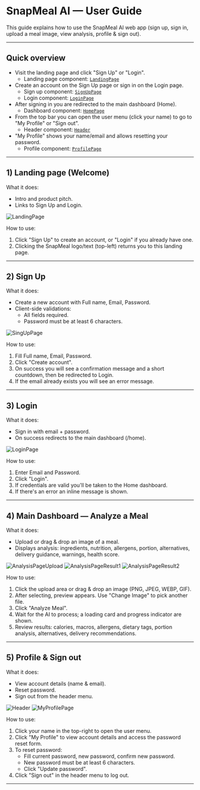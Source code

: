 # SnapMeal AI — User Guide

This guide explains how to use the SnapMeal AI web app (sign up, sign in, upload a meal image, view analysis, profile & sign out).

---

## Quick overview

- Visit the landing page and click "Sign Up" or "Login".
  - Landing page component: [`LandingPage`](src/app/page.tsx)
- Create an account on the Sign Up page or sign in on the Login page.
  - Sign up component: [`SignUpPage`](src/app/signup/page.tsx)
  - Login component: [`LoginPage`](src/app/login/page.tsx)
- After signing in you are redirected to the main dashboard (Home).
  - Dashboard component: [`HomePage`](src/app/home/page.tsx)
- From the top bar you can open the user menu (click your name) to go to "My Profile" or "Sign out".
  - Header component: [`Header`](src/components/header.tsx)
- "My Profile" shows your name/email and allows resetting your password.
  - Profile component: [`ProfilePage`](src/app/profile/page.tsx)

---

## 1) Landing page (Welcome)

What it does:
- Intro and product pitch.
- Links to Sign Up and Login.

![LandingPage](https://github.com/AhmedOHassan/2025Fall-Team11-Project2/blob/project2-dev/public/landing.png)

How to use:
1. Click "Sign Up" to create an account, or "Login" if you already have one.
2. Clicking the SnapMeal logo/text (top-left) returns you to this landing page.

---

## 2) Sign Up

What it does:
- Create a new account with Full name, Email, Password.
- Client-side validations:
  - All fields required.
  - Password must be at least 6 characters.

![SingUpPage](https://github.com/AhmedOHassan/2025Fall-Team11-Project2/blob/project2-dev/public/signup.png)

How to use:
1. Fill Full name, Email, Password.
2. Click "Create account".
3. On success you will see a confirmation message and a short countdown, then be redirected to Login.
4. If the email already exists you will see an error message.

---

## 3) Login

What it does:
- Sign in with email + password.
- On success redirects to the main dashboard (/home).

![LoginPage](https://github.com/AhmedOHassan/2025Fall-Team11-Project2/blob/project2-dev/public/login.png)

How to use:
1. Enter Email and Password.
2. Click "Login".
3. If credentials are valid you'll be taken to the Home dashboard.
4. If there's an error an inline message is shown.

---

## 4) Main Dashboard — Analyze a Meal

What it does:
- Upload or drag & drop an image of a meal.
- Displays analysis: ingredients, nutrition, allergens, portion, alternatives, delivery guidance, warnings, health score.

![AnalysisPageUpload](https://github.com/AhmedOHassan/2025Fall-Team11-Project2/blob/project2-dev/public/analysis_upload.png)
![AnalysisPageResult1](https://github.com/AhmedOHassan/2025Fall-Team11-Project2/blob/project2-dev/public/analysis_result_1.png)
![AnalysisPageResult2](https://github.com/AhmedOHassan/2025Fall-Team11-Project2/blob/project2-dev/public/analysis_result_2.png)

How to use:
1. Click the upload area or drag & drop an image (PNG, JPEG, WEBP, GIF).
2. After selecting, preview appears. Use "Change Image" to pick another file.
3. Click "Analyze Meal".
4. Wait for the AI to process; a loading card and progress indicator are shown.
5. Review results: calories, macros, allergens, dietary tags, portion analysis, alternatives, delivery recommendations.

---

## 5) Profile & Sign out

What it does:
- View account details (name & email).
- Reset password.
- Sign out from the header menu.

![Header](https://github.com/AhmedOHassan/2025Fall-Team11-Project2/blob/project2-dev/public/header_name_click.png)
![MyProfilePage](https://github.com/AhmedOHassan/2025Fall-Team11-Project2/blob/project2-dev/public/my_profile.png)

How to use:
1. Click your name in the top-right to open the user menu.
2. Click "My Profile" to view account details and access the password reset form.
3. To reset password:
   - Fill current password, new password, confirm new password.
   - New password must be at least 6 characters.
   - Click "Update password".
4. Click "Sign out" in the header menu to log out.

---
